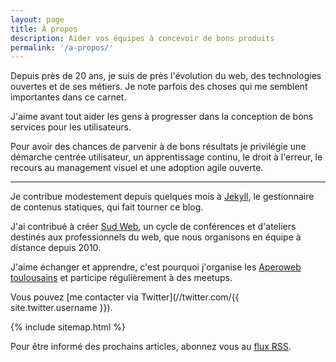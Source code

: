 ```yaml
---
layout: page
title: À propos
description: Aider vos équipes à concevoir de bons produits
permalink: '/a-propos/'
---
```


Depuis près de 20 ans, je suis de près l'évolution du web, des technologies ouvertes et de ses métiers. Je note parfois des choses qui me semblent importantes dans ce carnet.

J'aime avant tout aider les gens à progresser dans la conception de bons services pour les utilisateurs.

Pour avoir des chances de parvenir à de bons résultats je privilégie une démarche centrée utilisateur, un apprentissage continu, le droit à l'erreur, le recours au management visuel et une adoption agile ouverte.

-----

Je contribue modestement depuis quelques mois à [Jekyll](https://jekyllrb.com), le gestionnaire de contenus statiques, qui fait tourner ce blog.

J'ai contribué à créer [Sud Web](https://sudweb.fr), un cycle de conférences et d'ateliers destinés aux professionnels du web, que nous organisons en équipe à distance depuis 2010.

J'aime échanger et apprendre, c'est pourquoi j'organise les [Aperoweb toulousains](http://toulouse.aperoweb.fr) et participe régulièrement à des meetups.

Vous pouvez [me contacter via Twitter](//twitter.com/{{ site.twitter.username
}}).

{% include sitemap.html %}

<p>
  Pour être informé des prochains articles, abonnez vous au <a href="{{ site.baseurl }}/feed.xml">flux RSS</a>.
</p>

<p class="copy"></p>
